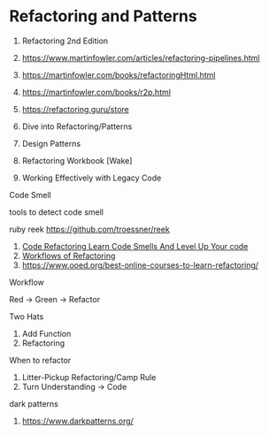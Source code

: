 # Refactoring and Patterns

1. Refactoring 2nd Edition
1. https://www.martinfowler.com/articles/refactoring-pipelines.html
1. https://martinfowler.com/books/refactoringHtml.html
1. https://martinfowler.com/books/r2p.html
1. https://refactoring.guru/store
1. Dive into Refactoring/Patterns
1. Design Patterns

1. Refactoring Workbook [Wake]
1. Working Effectively with Legacy Code

Code Smell

tools to detect code smell

ruby reek https://github.com/troessner/reek

1. [Code Refactoring Learn Code Smells And Level Up Your code](https://www.bilibili.com/video/BV1Sz411q76F)
1. [Workflows of Refactoring](https://www.bilibili.com/video/BV1SP4y1H7i3)
1. https://www.ooed.org/best-online-courses-to-learn-refactoring/

Workflow

Red -> Green -> Refactor

Two Hats

1. Add Function
1. Refactoring

When to refactor

1.  Litter-Pickup Refactoring/Camp Rule
1.  Turn Understanding -> Code

dark patterns

1. https://www.darkpatterns.org/
